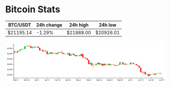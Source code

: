 # Bitcoin Stats

BTC/USDT|24h change|24h high|24h low|
|---|---|---|---|
|$21195.14|-1.29%|$21888.00|$20926.01|

<img src="./chart.svg">
